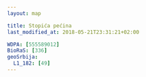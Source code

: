 ```yaml
---
layout: map

title: Stopića pećina
last_modified_at: 2018-05-21T23:31:21+02:00

WDPA: [555589012]
BioRaS: [336]
geoSrbija:
  L1_182: [49]
---
```

